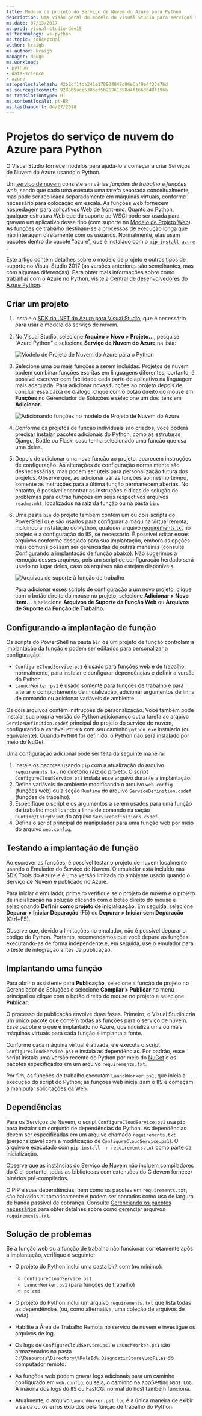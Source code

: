 ```yaml
---
title: Modelo de projeto do Serviço de Nuvem do Azure para Python
description: Uma visão geral do modelo do Visual Studio para serviços de nuvem do Azure escritos em Python, incluindo a implantação de função, dependências e solução de problemas.
ms.date: 07/13/2017
ms.prod: visual-studio-dev15
ms.technology: vs-python
ms.topic: conceptual
author: kraigb
ms.author: kraigb
manager: douge
ms.workload:
- python
- data-science
- azure
ms.openlocfilehash: 42b2cf1fda241e178804847d86e6af9e4f33e7bd
ms.sourcegitcommit: 928885ace538bef5b25961358d4f166d648f196a
ms.translationtype: HT
ms.contentlocale: pt-BR
ms.lasthandoff: 04/27/2018
---
```

# <a name="azure-cloud-service-projects-for-python"></a>Projetos do serviço de nuvem do Azure para Python

O Visual Studio fornece modelos para ajudá-lo a começar a criar Serviços de Nuvem do Azure usando o Python.

Um [serviço de nuvem](https://docs.microsoft.com/azure/cloud-services/) consiste em várias *funções de trabalho* e *funções web*, sendo que cada uma executa uma tarefa separada conceitualmente, mas pode ser replicada separadamente em máquinas virtuais, conforme necessário para colocação em escala. As funções web fornecem hospedagem para aplicativos Web de front-end. Quanto ao Python, qualquer estrutura Web que dá suporte ao WSGI pode ser usada para gravam um aplicativo desse tipo (com suporte no [Modelo de Projeto Web](python-web-application-project-templates.md)). As funções de trabalho destinam-se a processos de execução longa que não interagem diretamente com os usuários. Normalmente, elas usam pacotes dentro do pacote "azure", que é instalado com o [ `pip install azure` ](http://pypi.org/project/azure).

Este artigo contém detalhes sobre o modelo de projeto e outros tipos de suporte no Visual Studio 2017 (as versões anteriores são semelhantes, mas com algumas diferenças). Para obter mais informações sobre como trabalhar com o Azure no Python, visite a [Central de desenvolvedores do Azure Python](https://docs.microsoft.com/en-us/python/azure/?view=azure-python).

## <a name="create-a-project"></a>Criar um projeto

1. Instale o [SDK do .NET do Azure para Visual Studio](https://www.visualstudio.com/vs/azure-tools/), que é necessário para usar o modelo do serviço de nuvem.
1. No Visual Studio, selecione **Arquivo > Novo > Projeto...**, pesquise “Azure Python” e selecione **Serviço de Nuvem do Azure** na lista:

    ![Modelo de Projeto de Nuvem do Azure para o Python](media/template-azure-cloud-project.png)

1. Selecione uma ou mais funções a serem incluídas. Projetos de nuvem podem combinar funções escritas em linguagens diferentes; portanto, é possível escrever com facilidade cada parte do aplicativo na linguagem mais adequada. Para adicionar novas funções ao projeto depois de concluir essa caixa de diálogo, clique com o botão direito do mouse em **Funções** no Gerenciador de Soluções e selecione um dos itens em **Adicionar**.

    ![Adicionando funções no modelo de Projeto de Nuvem do Azure](media/template-azure-cloud-service-project-wizard.png)

1. Conforme os projetos de função individuais são criados, você poderá precisar instalar pacotes adicionais do Python, como as estruturas Django, Bottle ou Flask, caso tenha selecionado uma função que usa uma delas.

1. Depois de adicionar uma nova função ao projeto, aparecem instruções de configuração. As alterações de configuração normalmente são desnecessárias, mas podem ser úteis para personalização futura dos projetos. Observe que, ao adicionar várias funções ao mesmo tempo, somente as instruções para a última função permanecem abertas. No entanto, é possível encontrar as instruções e dicas de solução de problemas para outras funções em seus respectivos arquivos `readme.mht`, localizados na raiz da função ou na pasta `bin`.

1. Uma pasta `bin` do projeto também contém um ou dois scripts do PowerShell que são usados para configurar a máquina virtual remota, incluindo a instalação do Python, qualquer arquivo [requirements.txt](#dependencies) no projeto e a configuração do IIS, se necessário. É possível editar esses arquivos conforme desejado para sua implantação, embora as opções mais comuns possam ser gerenciadas de outras maneiras (consulte [Configurando a implantação de função](#configuring-role-deployment) abaixo). Não sugerimos a remoção desses arquivos, pois um script de configuração herdado será usado no lugar deles, caso os arquivos não estejam disponíveis.

    ![Arquivos de suporte à função de trabalho](media/template-azure-cloud-service-worker-role-support-files.png)

    Para adicionar esses scripts de configuração a um novo projeto, clique com o botão direito do mouse no projeto, selecione **Adicionar > Novo Item...** e selecione **Arquivos de Suporte da Função Web** ou **Arquivos de Suporte da Função de Trabalho**.

## <a name="configuring-role-deployment"></a>Configurando a implantação de função

Os scripts do PowerShell na pasta `bin` de um projeto de função controlam a implantação da função e podem ser editados para personalizar a configuração:

- `ConfigureCloudService.ps1` é usado para funções web e de trabalho, normalmente, para instalar e configurar dependências e definir a versão do Python.
- `LaunchWorker.ps1` é usado somente para funções de trabalho e para alterar o comportamento de inicialização, adicionar argumentos de linha de comando ou adicionar variáveis de ambiente.

Os dois arquivos contêm instruções de personalização. Você também pode instalar sua própria versão do Python adicionando outra tarefa ao arquivo `ServiceDefinition.csdef` principal do projeto do serviço de nuvem, configurando a variável `PYTHON` com seu caminho `python.exe` instalado (ou equivalente). Quando `PYTHON` for definido, o Python não será instalado por meio do NuGet.

Uma configuração adicional pode ser feita da seguinte maneira:

1. Instale os pacotes usando `pip` com a atualização do arquivo `requirements.txt` no diretório raiz do projeto. O script `ConfigureCloudService.ps1` instala esse arquivo durante a implantação.
1. Defina variáveis de ambiente modificando o arquivo `web.config` (funções web) ou a seção `Runtime` do arquivo `ServiceDefinition.csdef` (funções de trabalho).
1. Especifique o script e os argumentos a serem usados para uma função de trabalho modificando a linha de comando na seção `Runtime/EntryPoint` do arquivo `ServiceDefinitions.csdef`.
1. Defina o script principal do manipulador para uma função web por meio do arquivo `web.config`.

## <a name="testing-role-deployment"></a>Testando a implantação de função

Ao escrever as funções, é possível testar o projeto de nuvem localmente usando o Emulador do Serviço de Nuvem. O emulador está incluído nas SDK Tools do Azure e é uma versão limitada do ambiente usado quando o Serviço de Nuvem é publicado no Azure.

Para iniciar o emulador, primeiro verifique se o projeto de nuvem é o projeto de inicialização na solução clicando com o botão direito do mouse e selecionando **Definir como projeto de inicialização**. Em seguida, selecione **Depurar > Iniciar Depuração** (F5) ou **Depurar > Iniciar sem Depuração** (Ctrl+F5).

Observe que, devido a limitações no emulador, não é possível depurar o código do Python. Portanto, recomendamos que você depure as funções executando-as de forma independente e, em seguida, use o emulador para o teste de integração antes da publicação.

## <a name="deploying-a-role"></a>Implantando uma função

Para abrir o assistente para **Publicação**, selecione a função de projeto no Gerenciador de Soluções e selecione **Compilar > Publicar** no menu principal ou clique com o botão direito do mouse no projeto e selecione **Publicar**.

O processo de publicação envolve duas fases. Primeiro, o Visual Studio cria um único pacote que contém todas as funções para o serviço de nuvem. Esse pacote é o que é implantado no Azure, que inicializa uma ou mais máquinas virtuais para cada função e implanta a fonte.

Conforme cada máquina virtual é ativada, ele executa o script `ConfigureCloudService.ps1` e instala as dependências. Por padrão, esse script instala uma versão recente do Python por meio do [NuGet](https://www.nuget.org/packages?q=Tags%3A%22python%22+Authors%3A%22Python+Software+Foundation%22) e os pacotes especificados em um arquivo `requirements.txt`.

Por fim, as funções de trabalho executam `LaunchWorker.ps1`, que inicia a execução do script do Python; as funções web inicializam o IIS e começam a manipular solicitações da Web.

## <a name="dependencies"></a>Dependências

Para os Serviços de Nuvem, o script `ConfigureCloudService.ps1` usa `pip` para instalar um conjunto de dependências do Python. As dependências devem ser especificadas em um arquivo chamado `requirements.txt` (personalizável com a modificação de `ConfigureCloudService.ps1`). O arquivo é executado com `pip install -r requirements.txt` como parte da inicialização.

Observe que as instâncias do Serviço de Nuvem não incluem compiladores do C e, portanto, todas as bibliotecas com extensões do C devem fornecer binários pré-compilados.

O PIP e suas dependências, bem como os pacotes em `requirements.txt`, são baixados automaticamente e podem ser contados como uso de largura de banda passível de cobrança. Consulte [Gerenciando os pacotes necessários](managing-required-packages-with-requirements-txt.md) para obter detalhes sobre como gerenciar arquivos `requirements.txt`.

## <a name="troubleshooting"></a>Solução de problemas

Se a função web ou a função de trabalho não funcionar corretamente após a implantação, verifique o seguinte:

- O projeto do Python inclui uma pasta bin\ com (no mínimo):

  - `ConfigureCloudService.ps1`
  - `LaunchWorker.ps1` (para funções de trabalho)
  - `ps.cmd`

- O projeto do Python inclui um arquivo `requirements.txt` que lista todas as dependências (ou, como alternativa, uma coleção de arquivos de roda).
- Habilite a Área de Trabalho Remota no serviço de nuvem e investigue os arquivos de log.
- Os logs de `ConfigureCloudService.ps1` e `LaunchWorker.ps1` são armazenados na pasta `C:\Resources\Directory\%RoleId%.DiagnosticStore\LogFiles` do computador remoto.
- As funções web podem gravar logs adicionais para um caminho configurado em `web.config`, ou seja, o caminho na appSetting `WSGI_LOG`. A maioria dos logs do IIS ou FastCGI normal do host também funciona.
- Atualmente, o arquivo `LaunchWorker.ps1.log` é a única maneira de exibir a saída ou os erros exibidos pela função de trabalho do Python.